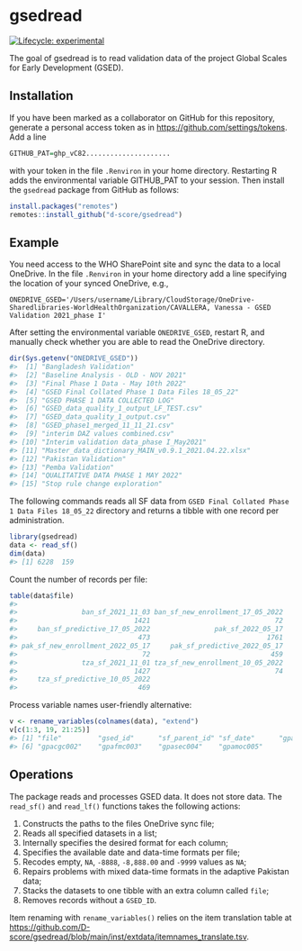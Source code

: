 
<!-- README.md is generated from README.Rmd. Please edit that file -->

# gsedread

<!-- badges: start -->

[![Lifecycle:
experimental](https://img.shields.io/badge/lifecycle-experimental-orange.svg)](https://lifecycle.r-lib.org/articles/stages.html#experimental)
<!-- badges: end -->

The goal of gsedread is to read validation data of the project Global
Scales for Early Development (GSED).

## Installation

If you have been marked as a collaborator on GitHub for this repository,
generate a personal access token as in
<https://github.com/settings/tokens>. Add a line

``` r
GITHUB_PAT=ghp_vC82.....................
```

with your token in the file `.Renviron` in your home directory.
Restarting R adds the environmental variable GITHUB_PAT to your session.
Then install the `gsedread` package from GitHub as follows:

``` r
install.packages("remotes")
remotes::install_github("d-score/gsedread")
```

## Example

You need access to the WHO SharePoint site and sync the data to a local
OneDrive. In the file `.Renviron` in your home directory add a line
specifying the location of your synced OneDrive, e.g.,

    ONEDRIVE_GSED='/Users/username/Library/CloudStorage/OneDrive-Sharedlibraries-WorldHealthOrganization/CAVALLERA, Vanessa - GSED Validation 2021_phase I'

After setting the environmental variable `ONEDRIVE_GSED`, restart R, and
manually check whether you are able to read the OneDrive directory.

``` r
dir(Sys.getenv("ONEDRIVE_GSED"))
#>  [1] "Bangladesh Validation"                             
#>  [2] "Baseline Analysis - OLD - NOV 2021"                
#>  [3] "Final Phase 1 Data - May 10th 2022"                
#>  [4] "GSED Final Collated Phase 1 Data Files 18_05_22"   
#>  [5] "GSED PHASE 1 DATA COLLECTED LOG"                   
#>  [6] "GSED_data_quality_1_output_LF_TEST.csv"            
#>  [7] "GSED_data_quality_1_output.csv"                    
#>  [8] "GSED_phase1_merged_11_11_21.csv"                   
#>  [9] "interim DAZ values combined.csv"                   
#> [10] "Interim validation data_phase I_May2021"           
#> [11] "Master_data_dictionary_MAIN_v0.9.1_2021.04.22.xlsx"
#> [12] "Pakistan Validation"                               
#> [13] "Pemba Validation"                                  
#> [14] "QUALITATIVE DATA PHASE 1 MAY 2022"                 
#> [15] "Stop rule change exploration"
```

The following commands reads all SF data from
`GSED Final Collated Phase 1 Data Files 18_05_22` directory and returns
a tibble with one record per administration.

``` r
library(gsedread)
data <- read_sf()
dim(data)
#> [1] 6228  159
```

Count the number of records per file:

``` r
table(data$file)
#> 
#>                ban_sf_2021_11_03 ban_sf_new_enrollment_17_05_2022 
#>                             1421                               72 
#>     ban_sf_predictive_17_05_2022                pak_sf_2022_05_17 
#>                              473                             1761 
#> pak_sf_new_enrollment_2022_05_17     pak_sf_predictive_2022_05_17 
#>                               72                              459 
#>                tza_sf_2021_11_01 tza_sf_new_enrollment_10_05_2022 
#>                             1427                               74 
#>     tza_sf_predictive_10_05_2022 
#>                              469
```

Process variable names user-friendly alternative:

``` r
v <- rename_variables(colnames(data), "extend")
v[c(1:3, 19, 21:25)]
#> [1] "file"         "gsed_id"      "sf_parent_id" "sf_date"      "gpalac001"   
#> [6] "gpacgc002"    "gpafmc003"    "gpasec004"    "gpamoc005"
```

## Operations

The package reads and processes GSED data. It does not store data. The
`read_sf()` and `read_lf()` functions takes the following actions:

1.  Constructs the paths to the files OneDrive sync file;
2.  Reads all specified datasets in a list;
3.  Internally specifies the desired format for each column;
4.  Specifies the available date and data-time formats per file;
5.  Recodes empty, `NA`, `-8888`, `-8,888.00` and `-9999` values as
    `NA`;
6.  Repairs problems with mixed data-time formats in the adaptive
    Pakistan data;
7.  Stacks the datasets to one tibble with an extra column called
    `file`;
8.  Removes records without a `GSED_ID`.

Item renaming with `rename_variables()` relies on the item translation
table at
<https://github.com/D-score/gsedread/blob/main/inst/extdata/itemnames_translate.tsv>.
